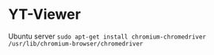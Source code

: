 # YT-Viewer

Ubuntu server
```sudo apt-get install chromium-chromedriver```
```/usr/lib/chromium-browser/chromedriver```
